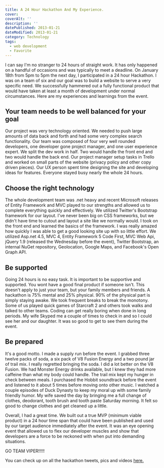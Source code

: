 ```yaml
---
title: A 24 Hour Hackathon And My Experience.
cover:
coverAlt: ''
description: ''
datePublished: 2013-01-21
dateModified: 2013-01-21
category: Technology
tags:
  - web development
  - Favorite
---
```


I can say I'm no stranger to 24 hours of straight work. It has only happened on a handful of occasions and was typically to meet a deadline. On January 18th from 5pm to 5pm the next day, I participated in a 24 hour Hackathon. I was on a team of six and our goal was to build a website to serve a very specific need. We successfully hammered out a fully functional product that would have taken at least a month of development under normal circumstances. Here are my experiences and learnings from the event.


## Your team needs to be well balanced for your goal

Our project was very technology oriented. We needed to push large amounts of data back and forth and had some very complex search functionality. Our team was composed of four very well rounded developers, one developer gone project manager, and one user experience expert. We split the dev work in half. Two would handle the front end and two would handle the back end. Our project manager setup tasks in Trello and worked on small parts of the website (privacy policy and other copy driven pieces). Our UX person spent time designing the site and developing ideas for features. Everyone stayed busy nearly the whole 24 hours.

## Choose the right technology

The whole development team was .net heavy and recent Microsoft releases of Entity Framework and MVC played to our strengths and allowed us to complete everything quickly and effectively. We utilized Twitter's Bootstrap framework for our layout. I've never been big on CSS frameworks, but we didn't have time to cutout and layout a site like we normally would. I took on the front end and learned the basics of the framework. I was really amazed how quickly I was able to get a good looking site up with so little effort. We utilized Asp.net 4.5, MVC 4, Entity Framework 5 Code First, MVC Web Api, jQuery 1.9 (released the Wednesday before the event), Twitter Bootstrap, an internal NuGet repository, Geolocation, Google Maps, and Facebook's Open Graph API.

## Be supported

Going 24 hours is no easy task. It is important to be supportive and supported. You wont have a good final product if someone isn't. This doesn't apply to just your team, but your family members and friends. A hackathon is 75% mental and 25% physical. 90% of the physical part is simply staying awake. We took frequent breaks to break the monotony. Some of us played quick games of Starcraft 2 and others took walks and talked to other teams. Coding can get really boring when done in long periods. My wife Skyped me a couple of times to check in and so I could see her and our daughter. It was so good to get to see them during the event.

## Be prepared

It's a good motto. I made a supply run before the event. I grabbed three twelve packs of soda, a six pack of V8 Fusion Energy and a two pound jar of trail mix. I really regretted bringing the soda. I did a lot better on the V8 Fusion. We had Monster Energy drinks available, but I knew they had more caffeine than what my body could handle. The trail mix kept my hunger in check between meals. I purchased the Hobbit soundtrack before the event and listened to it about 5 times before moving onto other music. I watched a couple episodes of Duck Dynasty to keep my moral up with some family friendly humor. My wife saved the day by bringing me a full change of clothes, deodorant, tooth brush and tooth paste Saturday morning. It felt so good to change clothes and get cleaned up a little.

Overall, I had a great time. We built out a true MVP (minimum viable product) in a 24 hour time span that could have been published and used by our target audience immediately after the event. It was an eye opening event that allowed us to flex our developer muscles and show that developers are a force to be reckoned with when put into demanding situations.

GO TEAM VIPER!!!!!

You can check up on all the hackathon tweets, pics and videos [here.](http://storify.com/kariwethington/rockfishhackathon2013)
